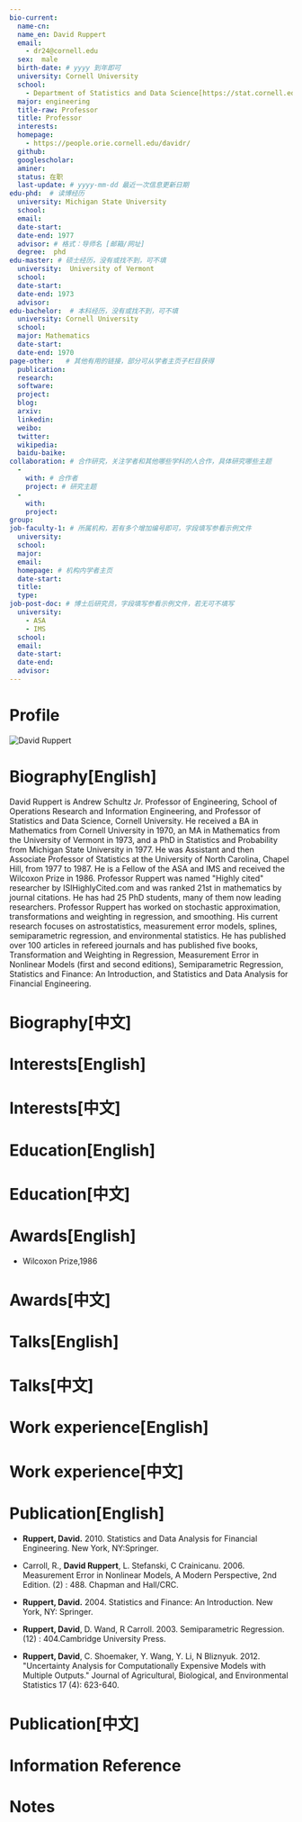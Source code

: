 ```yaml
---
bio-current:
  name-cn: 
  name_en: David Ruppert 
  email: 
    - dr24@cornell.edu
  sex:  male
  birth-date: # yyyy 到年即可
  university: Cornell University 
  school:
    - Department of Statistics and Data Science[https://stat.cornell.edu/]
  major: engineering
  title-raw: Professor
  title: Professor
  interests: 
  homepage: 
    - https://people.orie.cornell.edu/davidr/
  github: 
  googlescholar:  
  aminer:
  status: 在职
  last-update: # yyyy-mm-dd 最近一次信息更新日期
edu-phd:  # 读博经历
  university: Michigan State University
  school: 
  email: 
  date-start: 
  date-end: 1977
  advisor: # 格式：导师名 [邮箱/网址]
  degree:  phd
edu-master: # 硕士经历，没有或找不到，可不填
  university:  University of Vermont
  school: 
  date-start: 
  date-end: 1973
  advisor:
edu-bachelor:  # 本科经历，没有或找不到，可不填
  university: Cornell University
  school: 
  major: Mathematics
  date-start: 
  date-end: 1970
page-other:   # 其他有用的链接，部分可从学者主页子栏目获得
  publication: 
  research: 
  software: 
  project: 
  blog: 
  arxiv: 
  linkedin: 
  weibo:
  twitter:
  wikipedia:
  baidu-baike:
collaboration: # 合作研究，关注学者和其他哪些学科的人合作，具体研究哪些主题
  - 
    with: # 合作者
    project: # 研究主题
  - 
    with: 
    project: 
group:
job-faculty-1: # 所属机构，若有多个增加编号即可，字段填写参看示例文件
  university: 
  school: 
  major: 
  email:
  homepage: # 机构内学者主页
  date-start: 
  title: 
  type: 
job-post-doc: # 博士后研究员，字段填写参看示例文件，若无可不填写
  university:  
    - ASA
    - IMS
  school: 
  email: 
  date-start: 
  date-end: 
  advisor: 
---
```


# Profile

![David Ruppert ](https://stat.cornell.edu/sites/default/files/styles/square_portrait/public/Dave%20Ruppert_crop.jpg?itok=o86HBie6)

# Biography[English]
David Ruppert is Andrew Schultz Jr. Professor of Engineering, School of Operations Research and Information Engineering, and Professor of Statistics and Data Science, Cornell University. He received a BA in Mathematics from Cornell University in 1970, an MA in Mathematics from the University of Vermont in 1973, and a PhD in Statistics and Probability from Michigan State University in 1977. He was Assistant and then Associate Professor of Statistics at the University of North Carolina, Chapel Hill, from 1977 to 1987. He is a Fellow of the ASA and IMS and received the Wilcoxon Prize in 1986. Professor Ruppert was named "Highly cited" researcher by ISIHighlyCited.com and was ranked 21st in mathematics by journal citations. He has had 25 PhD students, many of them now leading researchers. Professor Ruppert has worked on stochastic approximation, transformations and weighting in regression, and smoothing. His current research focuses on astrostatistics, measurement error models, splines, semiparametric regression, and environmental statistics. He has published over 100 articles in refereed journals and has published five books, Transformation and Weighting in Regression, Measurement Error in Nonlinear Models (first and second editions), Semiparametric Regression, Statistics and Finance: An Introduction, and Statistics and Data Analysis for Financial Engineering.

# Biography[中文]

# Interests[English]

# Interests[中文]

# Education[English]

# Education[中文]

# Awards[English]
- Wilcoxon Prize,1986

# Awards[中文]

# Talks[English]

# Talks[中文]

# Work experience[English]

# Work experience[中文]

# Publication[English]
- **Ruppert, David.** 2010. Statistics and Data Analysis for Financial Engineering. New York, NY:Springer.

- Carroll, R., **David Ruppert**, L. Stefanski, C Crainicanu. 2006. Measurement Error in Nonlinear Models, A Modern Perspective, 2nd Edition. (2) : 488. Chapman and Hall/CRC.

- **Ruppert, David.** 2004. Statistics and Finance: An Introduction. New York, NY: Springer.

- **Ruppert, David**, D. Wand, R Carroll. 2003. Semiparametric Regression. (12) : 404.Cambridge University Press.

- **Ruppert, David**, C. Shoemaker, Y. Wang, Y. Li, N Bliznyuk. 2012. "Uncertainty Analysis for Computationally Expensive Models with Multiple Outputs." Journal of Agricultural, Biological, and Environmental Statistics 17 (4): 623-640.

# Publication[中文]

# Information Reference

# Notes